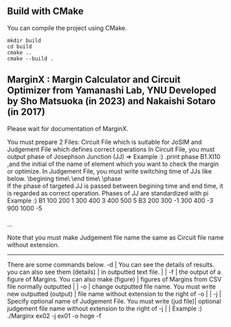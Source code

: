 
## Build with CMake

You can compile the project using CMake.

```
mkdir build
cd build
cmake ..
cmake --build .
```


MarginX : Margin Calculator and Circuit Optimizer from Yamanashi Lab, YNU Developed by Sho Matsuoka (in 2023) and Nakaishi Sotaro (in 2017) 
 --------------------------------------------------------------------------
Please wait for documentation of MarginX.

You must prepare 2 Files: Circuit File which is suitable for JoSIM and Judgement File which defines correct operations
In Circuit File, you must output phase of Josephson Junction (JJ) => Example :) .print phase B1.XI10
,and the initial of the name of element which you want to check the margin or optimize. In Judgement File, you must write switching time of JJs like below. \begining time\ \end time\ \phase\
If the phase of targeted JJ is passed between begining time and end time, it is regarded as correct operation.
Phases of JJ are standardized with pi 
Example :)
B1
100 200 1 
300 400 3 
400 500 5
B3
200 300 -1 
300 400 -3 
900 1000 -5 

...

Note that you must make Judgement file name the same as Circuit file name
without extension.

--------------------------------------------------------------------------
There are some commands below.
-d        | You can see the details of results. you can also see them
(details) | in outputted text file.
          |
          |
-f        | the output of a figure of Margins. You can also make
(figure)  | figures of Margins from CSV file normally outputted
          |
          |
-o        | change outputted file name. You must write new outputted
(output)  | file name without extension to the right of -o 
          |
          |
-j        | Specify optional name of Judgement File. You must write
(jud file)| optional judgement file name without extension to the right of -j 
          |
          |
Example :) ./Marginx ex02 -j ex01 -o hoge -f
